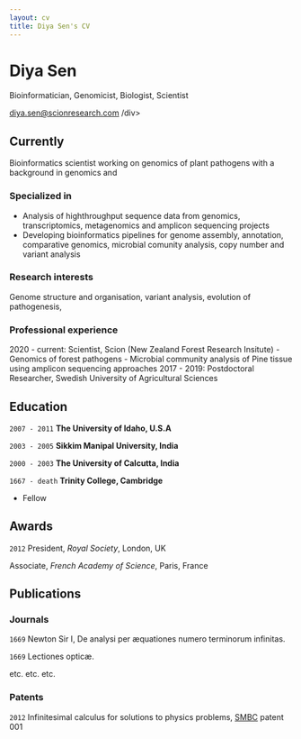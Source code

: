 ```yaml
---
layout: cv
title: Diya Sen's CV
---
```

# Diya Sen
Bioinformatician, Genomicist, Biologist, Scientist

<div id="webaddress">
<a href="diya.sen@scionresearch.com">diya.sen@scionresearch.com</a>
/div>

## Currently
Bioinformatics scientist working on genomics of plant pathogens with a background in genomics and 

### Specialized in
- Analysis of highthroughput sequence data from genomics, transcriptomics, metagenomics and amplicon sequencing projects
- Developing bioinformatics pipelines for genome assembly, annotation, comparative genomics, microbial comunity analysis, copy number and variant analysis 

### Research interests
Genome structure and organisation, variant analysis, evolution of pathogenesis, 
  
### Professional experience
2020 - current:  Scientist, Scion (New Zealand Forest Research Insitute)
                 - Genomics of forest pathogens
                 - Microbial community analysis of Pine tissue using amplicon sequencing approaches
2017 - 2019: Postdoctoral Researcher, Swedish University of Agricultural Sciences

## Education

`2007 - 2011`
__The University of Idaho, U.S.A__
  
`2003 - 2005`
__Sikkim Manipal University, India__

`2000 - 2003`
__The University of Calcutta, India__
 
`1667 - death`
__Trinity College, Cambridge__

- Fellow



## Awards

`2012`
President, *Royal Society*, London, UK

Associate, *French Academy of Science*, Paris, France



## Publications

<!-- A list is also available [online](http://scholar.google.co.uk/citations?user=LTOTl0YAAAAJ) -->

### Journals

`1669`
Newton Sir I, De analysi per æquationes numero terminorum infinitas. 

`1669`
Lectiones opticæ.

etc. etc. etc.

### Patents

`2012`
Infinitesimal calculus for solutions to physics problems, [SMBC](http://www.techdirt.com/articles/20121011/09312820678/if-patents-had-been-around-time-newton.shtml) patent 001




<!-- ### Footer

Last updated: Feb 2022 -->


